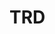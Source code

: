 <!-- doxy
\page refDetectorsTRD TRD
/doxy -->

# TRD 

<!-- doxy
* \subpage refTRDbase
/doxy -->
<!-- doxy
* \subpage refTRDsimulation
/doxy -->
<!-- doxy
* \subpage refTRDworkflow
/doxy -->
